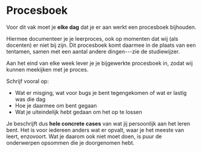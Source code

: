 # Procesboek

Voor dit vak moet je **elke dag** dat je er aan werkt een procesboek bijhouden.

Hiermee documenteer je je leerproces, ook op momenten dat wij (als docenten) er niet bij zijn. Dit procesboek komt daarmee in de plaats van een tentamen, samen met een aantal andere dingen---zie de studiewijzer.

Aan het eind van elke week lever je je bijgewerkte procesboek in, zodat wij kunnen meekijken met je proces.

Schrijf vooral op:

* Wat er misging, wat voor bugs je bent tegengekomen of wat er lastig was die dag
* Hoe je daarmee om bent gegaan 
* Wat je uiteindelijk hebt gedaan om het op te lossen

Je beschrijft dus **hele concrete cases** van wat jij persoonlijk aan het leren bent. Het is voor iedereen anders wat er opvalt, waar je het meeste van leert, enzovoort. Wat je daarom ook niet moet doen, is puur de onderwerpen opsommen die je doorgenomen hebt.
